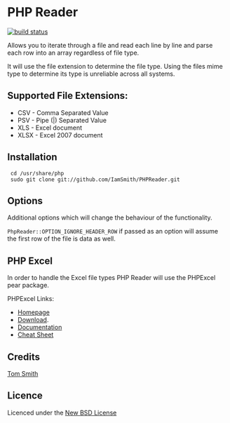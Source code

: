 # PHP Reader

[![build status](https://secure.travis-ci.org/IamSmith/PHPReader.png)](http://travis-ci.org/IamSmith/PHPReader)

Allows you to iterate through a file and read each line by line and parse each row into an array regardless of file type.

It will use the file extension to determine the file type. Using the files mime type to determine its type is unreliable across all systems.

## Supported File Extensions:

* CSV - Comma Separated Value
* PSV - Pipe (|) Separated Value
* XLS - Excel document
* XLSX - Excel 2007 document

## Installation

     cd /usr/share/php
     sudo git clone git://github.com/IamSmith/PHPReader.git


## Options

Additional options which will change the behaviour of the functionality.

`PhpReader::OPTION_IGNORE_HEADER_ROW` if passed as an option will assume the first row of the file is data as well.

## PHP Excel

In order to handle the Excel file types PHP Reader will use the PHPExcel pear package.

PHPExcel Links:

* [Homepage](http://phpexcel.codeplex.com/)
* [Download](http://phpexcel.codeplex.com/releases/view/45412).
* [Documentation](http://phpexcel.codeplex.com/releases/view/45412)
* [Cheat Sheet](http://blog.clock.co.uk/2012/04/08/phpexcel-cheatsheet/)

## Credits
[Tom Smith](https://github.com/iamsmith/)

## Licence
Licenced under the [New BSD License](http://opensource.org/licenses/bsd-license.php)